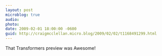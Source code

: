 ```yaml
---
layout: post
microblog: true
audio: 
photo: 
date: 2009-02-01 18:00:00 -0600
guid: http://craigmcclellan.micro.blog/2009/02/02/t1168491299.html
---
```

That Transformers preview was Awesome!
